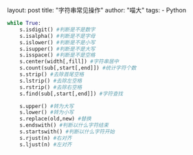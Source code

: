 layout:       post
title:        "字符串常见操作"
author:       "喵大"
tags:
    - Python


```python
while True:
    s.isdigit() #判断是不是数字
    s.isalpha() #判断是不是字母
    s.islower() #判断是不是小写
    s.isupper() #判断是不是大写
    s.isspace() #判断是不是空格
    s.center(width[,fill]) #字符串居中
    s.count(sub[,start[,end]]) #统计字符个数
    s.strip() #去除首尾空格
    s.lstrip() #去除左空格
    s.rstrip() #去除右空格
    s.find(sub[,start[,end]]) #字符查找

    s.upper() #转为大写
    s.lower() #转为小写
    s.replace(old,new) #替换
    s.endswith() #判断以什么字符结束
    s.startswith() #判断以什么字符开始
    s.rjust(n) #右对齐
    s.ljust(n) #左对齐
```
